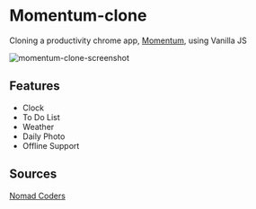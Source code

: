 # Momentum-clone

Cloning a productivity chrome app, [Momentum](https://chrome.google.com/webstore/detail/momentum/laookkfknpbbblfpciffpaejjkokdgca), using Vanilla JS

![momentum-clone-screenshot](https://user-images.githubusercontent.com/40417828/103485173-540ecd00-4da9-11eb-8a47-39a37a4f9494.png)

## Features

- Clock
- To Do List
- Weather
- Daily Photo
- Offline Support

## Sources
[Nomad Coders](https://nomadcoders.co/javascript-for-beginners)
